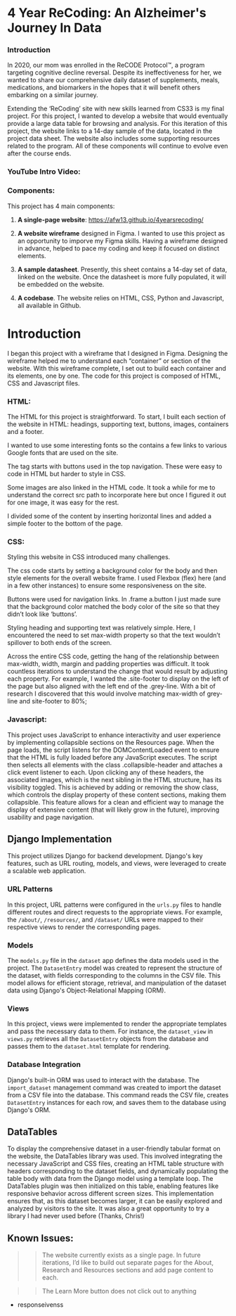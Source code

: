 # 4 Year ReCoding: An Alzheimer's Journey In Data

### Introduction
In 2020, our mom was enrolled in the ReCODE Protocol™, a program targeting cognitive decline reversal. Despite its ineffectiveness for her, we wanted to share our comprehensive daily dataset of supplements, meals, medications, and biomarkers in the hopes that it will benefit others embarking on a similar journey.

Extending the ‘ReCoding’ site with new skills learned from CS33 is my final project.  For this project, I wanted to develop a website that would eventually provide a large data table for browsing and analysis.  For this iteration of this project, the website links to a 14-day sample of the data, located in the project data sheet.  The website also includes some supporting resources related to the program.  All of these components will continue to evolve even after the course ends. 

### YouTube Intro Video:


### Components:
This project has 4 main components:

1. **A single-page website**: https://afw13.github.io/4yearsrecoding/

2. **A website wireframe** designed in Figma.  I wanted to use this project as an opportunity to imporve my Figma skills.  Having a wireframe designed in advance, helped to pace my coding and keep it focused on distinct elements. 

3. **A sample datasheet**.  Presently, this sheet contains a 14-day set of data, linked on the website.  Once the datasheet is more fully populated, it will be embedded on the website.

4. **A codebase**.  The website relies on HTML, CSS, Python and Javascript, all available in Github.  

# Introduction
I began this project with a wireframe that I designed in Figma.  Designing the wireframe helped me to understand each “container” or section of the website.  With this wireframe complete, I set out to build each container and its elements, one by one. The code for this project is composed of HTML, CSS and Javascript files.  

### HTML:

The HTML for this project is straightforward.  To start, I built each section of the website in HTML: headings, supporting text, buttons, images, containers and a footer.

I wanted to use some interesting fonts so the <head> contains a few links to various Google fonts that are used on the site.  

The <body> tag starts with buttons used in the top navigation.  These were easy to code in HTML but harder to style in CSS.  

Some images are also linked in the HTML code.  It took a while for me to understand the correct src path to incorporate here but once I figured it out for one image, it was easy for the rest. 

I divided some of the content by inserting horizontal lines and added a simple footer to the bottom of the page.  

### CSS:

Styling this website in CSS introduced many challenges.  

The css code starts by setting a background color for the body and then style elements for the overall website frame.  I used Flexbox 
(flex) here (and in a few other instances) to ensure some responsiveness on the site.  

Buttons were used for navigation links.  In .frame a.button I just made sure that the background color matched the body color of the site so that they didn’t look like ‘buttons’.  

Styling heading and supporting text was relatively simple.  Here, I encountered the need to set max-width property so that the text wouldn’t spillover to both ends of the screen. 

Across the entire CSS code, getting the hang of the relationship between max-width, width, margin and padding properties was difficult. It took countless iterations to understand the change that would result by adjusting each property.  For example, I wanted the .site-footer to display on the left of the page but also aligned with the left end of the .grey-line.  With a bit of research I discovered that this would involve matching max-width of grey-line and site-footer to 80%; 

### Javascript:

This project uses JavaScript to enhance interactivity and user experience by implementing collapsible sections on the Resources page. When the page loads, the script listens for the DOMContentLoaded event to ensure that the HTML is fully loaded before any JavaScript executes. The script then selects all elements with the class .collapsible-header and attaches a click event listener to each. Upon clicking any of these headers, the associated images, which is the next sibling in the HTML structure, has its visibility toggled. This is achieved by adding or removing the show class, which controls the display property of these content sections, making them collapsible. This feature allows for a clean and efficient way to manage the display of extensive content (that will likely grow in the future), improving usability and page navigation.

## Django Implementation

This project utilizes Django for backend development. Django's key features, such as URL routing, models, and views, were leveraged to create a scalable web application.

### URL Patterns

In this project, URL patterns were configured in the `urls.py` files to handle different routes and direct requests to the appropriate views. For example, the `/about/`, `/resources/`, and `/dataset/` URLs were mapped to their respective views to render the corresponding pages.

### Models

The `models.py` file in the `dataset` app defines the data models used in the project. The `DatasetEntry` model was created to represent the structure of the dataset, with fields corresponding to the columns in the CSV file. This model allows for efficient storage, retrieval, and manipulation of the dataset data using Django's Object-Relational Mapping (ORM).

### Views

In this project, views were implemented to render the appropriate templates and pass the necessary data to them. For instance, the `dataset_view` in `views.py` retrieves all the `DatasetEntry` objects from the database and passes them to the `dataset.html` template for rendering.

### Database Integration

Django's built-in ORM was used to interact with the database. The `import_dataset` management command was created to import the dataset from a CSV file into the database. This command reads the CSV file, creates `DatasetEntry` instances for each row, and saves them to the database using Django's ORM.

## DataTables
To display the comprehensive dataset in a user-friendly tabular format on the website, the DataTables library was used. This involved integrating the necessary JavaScript and CSS files, creating an HTML table structure with headers corresponding to the dataset fields, and dynamically populating the table body with data from the Django model using a template loop. The DataTables plugin was then initialized on this table, enabling features like responsive behavior across different screen sizes. This implementation ensures that, as this dataset becomes larger, it can be easily explored and analyzed by visitors to the site.  It was also a great opportunity to try a library I had never used before (Thanks, Chris!)

## Known Issues:

>> The website currently exists as a single page.  In future iterations, I’d like to build out separate pages for the About, Research and Resources sections and add page content to each. 

>> The Learn More button does not click out to anything 


- responseivenss 


